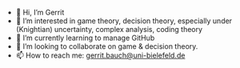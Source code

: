 - 👋 Hi, I’m Gerrit
- 👀 I’m interested in game theory, decision theory, especially under (Knightian) uncertainty, complex analysis, coding theory
- 🌱 I’m currently learning to manage GitHub
- 💞️ I’m looking to collaborate on game & decision theory.
- 📫 How to reach me: gerrit.bauch@uni-bielefeld.de

<!---
gbauch/gbauch is a ✨ special ✨ repository because its `README.md` (this file) appears on your GitHub profile.
You can click the Preview link to take a look at your changes.
--->
